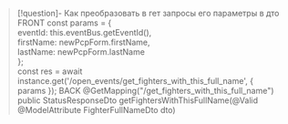 >[!question]- Как преобразовать в гет запросы его параметры в дто
>FRONT
>const params = {  
  eventId: this.eventBus.getEventId(),  
  firstName: newPcpForm.firstName,  
  lastName: newPcpForm.lastName  
};  
>const res = await instance.get('/open_events/get_fighters_with_this_full_name', { params });
>BACK
>@GetMapping("/get_fighters_with_this_full_name")  
>public StatusResponseDto getFightersWithThisFullName(@Valid @ModelAttribute FighterFullNameDto dto)
